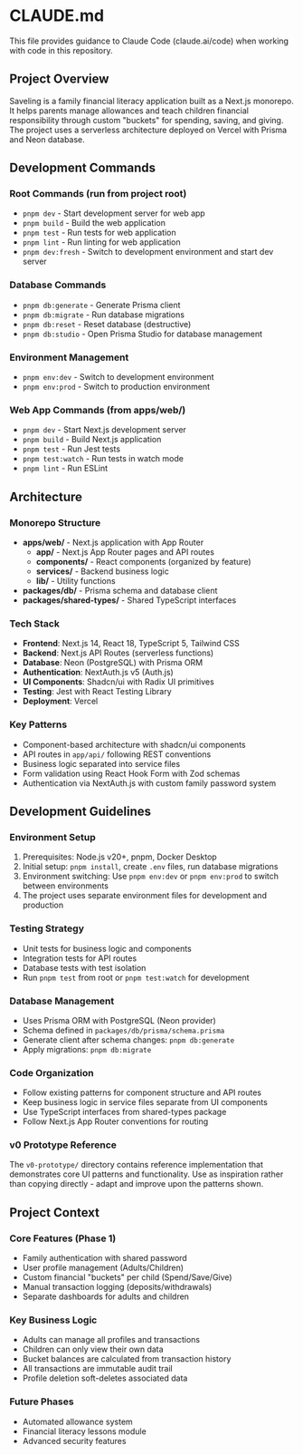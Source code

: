 # CLAUDE.md

This file provides guidance to Claude Code (claude.ai/code) when working with code in this repository.

## Project Overview

Saveling is a family financial literacy application built as a Next.js monorepo. It helps parents manage allowances and teach children financial responsibility through custom "buckets" for spending, saving, and giving. The project uses a serverless architecture deployed on Vercel with Prisma and Neon database.

## Development Commands

### Root Commands (run from project root)
- `pnpm dev` - Start development server for web app
- `pnpm build` - Build the web application
- `pnpm test` - Run tests for web application
- `pnpm lint` - Run linting for web application
- `pnpm dev:fresh` - Switch to development environment and start dev server

### Database Commands
- `pnpm db:generate` - Generate Prisma client
- `pnpm db:migrate` - Run database migrations
- `pnpm db:reset` - Reset database (destructive)
- `pnpm db:studio` - Open Prisma Studio for database management

### Environment Management
- `pnpm env:dev` - Switch to development environment
- `pnpm env:prod` - Switch to production environment

### Web App Commands (from apps/web/)
- `pnpm dev` - Start Next.js development server
- `pnpm build` - Build Next.js application
- `pnpm test` - Run Jest tests
- `pnpm test:watch` - Run tests in watch mode
- `pnpm lint` - Run ESLint

## Architecture

### Monorepo Structure
- **apps/web/** - Next.js application with App Router
  - **app/** - Next.js App Router pages and API routes
  - **components/** - React components (organized by feature)
  - **services/** - Backend business logic
  - **lib/** - Utility functions
- **packages/db/** - Prisma schema and database client
- **packages/shared-types/** - Shared TypeScript interfaces

### Tech Stack
- **Frontend**: Next.js 14, React 18, TypeScript 5, Tailwind CSS
- **Backend**: Next.js API Routes (serverless functions)
- **Database**: Neon (PostgreSQL) with Prisma ORM
- **Authentication**: NextAuth.js v5 (Auth.js)
- **UI Components**: Shadcn/ui with Radix UI primitives
- **Testing**: Jest with React Testing Library
- **Deployment**: Vercel

### Key Patterns
- Component-based architecture with shadcn/ui components
- API routes in `app/api/` following REST conventions
- Business logic separated into service files
- Form validation using React Hook Form with Zod schemas
- Authentication via NextAuth.js with custom family password system

## Development Guidelines

### Environment Setup
1. Prerequisites: Node.js v20+, pnpm, Docker Desktop
2. Initial setup: `pnpm install`, create `.env` files, run database migrations
3. Environment switching: Use `pnpm env:dev` or `pnpm env:prod` to switch between environments
4. The project uses separate environment files for development and production

### Testing Strategy
- Unit tests for business logic and components
- Integration tests for API routes
- Database tests with test isolation
- Run `pnpm test` from root or `pnpm test:watch` for development

### Database Management
- Uses Prisma ORM with PostgreSQL (Neon provider)
- Schema defined in `packages/db/prisma/schema.prisma`
- Generate client after schema changes: `pnpm db:generate`
- Apply migrations: `pnpm db:migrate`

### Code Organization
- Follow existing patterns for component structure and API routes
- Keep business logic in service files separate from UI components
- Use TypeScript interfaces from shared-types package
- Follow Next.js App Router conventions for routing

### v0 Prototype Reference
The `v0-prototype/` directory contains reference implementation that demonstrates core UI patterns and functionality. Use as inspiration rather than copying directly - adapt and improve upon the patterns shown.

## Project Context

### Core Features (Phase 1)
- Family authentication with shared password
- User profile management (Adults/Children)
- Custom financial "buckets" per child (Spend/Save/Give)
- Manual transaction logging (deposits/withdrawals)
- Separate dashboards for adults and children

### Key Business Logic
- Adults can manage all profiles and transactions
- Children can only view their own data
- Bucket balances are calculated from transaction history
- All transactions are immutable audit trail
- Profile deletion soft-deletes associated data

### Future Phases
- Automated allowance system
- Financial literacy lessons module
- Advanced security features